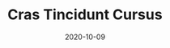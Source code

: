 ---
title: Cras Tincidunt Cursus
image: datasets/figures-2018-elife.jpg

date: 2020-10-09

minerva_link: https://google.com
show_page_link: false
---